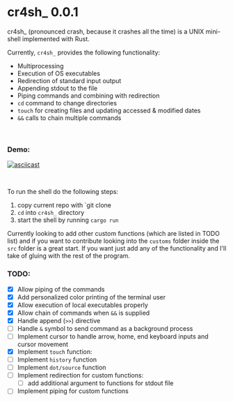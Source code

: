 # cr4sh_ 0.0.1

cr4sh_ (pronounced crash, because it crashes all the time) is a UNIX mini-shell implemented with Rust.

Currently, `cr4sh_` provides the following functionality:

- Multiprocessing
- Execution of OS executables
- Redirection of standard input output
- Appending stdout to the file
- Piping commands and combining with redirection
- `cd` command to change directories
- `touch` for creating files and updating accessed & modified dates
- `&&` calls to chain multiple commands

<br>

### Demo: 

[![asciicast](https://asciinema.org/a/aDG5n2136psEN4rnt6oqb9i6v.svg)](https://asciinema.org/a/aDG5n2136psEN4rnt6oqb9i6v)

<br>

To run the shell do the following steps:

1. copy current repo with `git clone
2. `cd` into `cr4sh_` directory
3. start the shell by running `cargo run`

Currently looking to add other custom functions (which are listed in TODO list) and if you want to contribute looking into the `customs` folder inside the `src` folder is a great start. If you want just add any of the functionality and I'll take of gluing with the rest of the program.

### TODO:

- [x] Allow piping of the commands
- [x] Add personalized color printing of the terminal user
- [x] Allow execution of local executables properly
- [x] Allow chain of commands when `&&` is supplied
- [x] Handle append (`>>`) directive
- [ ] Handle `&` symbol to send command as a background process
- [ ] Implement cursor to handle arrow, home, end keyboard inputs and cursor movement
- [x] Implement `touch` function:
- [ ] Implement `history` function
- [ ] Implement `dot/source` function
- [ ] Implement redirection for custom functions:
    - [ ] add additional argument to functions for stdout file
- [ ] Implement piping for custom functions
